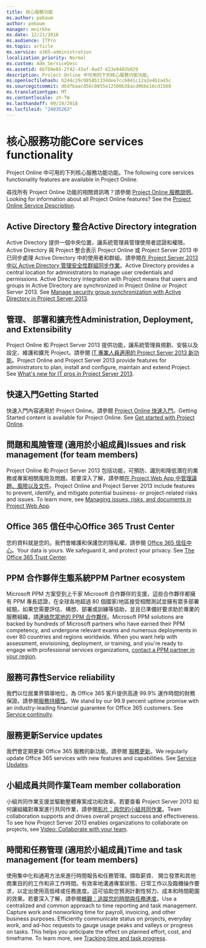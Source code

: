```yaml
---
title: 核心服務功能
ms.author: pebaum
author: pebaum
manager: mnirkhe
ms.date: 12/21/2016
ms.audience: ITPro
ms.topic: article
ms.service: o365-administration
localization_priority: Normal
ms.custom: Adm_ServiceDesc
ms.assetid: 6bfb9e65-2f42-43af-8ad7-623e9402b029
description: Project Online 中可用的下列核心服務功能功能。
ms.openlocfilehash: b244c29c0858b1334dee7cc6841c12a2e4b1a45c
ms.sourcegitcommit: d6dfbaacd56c0855e12500b38acd06be16cd1560
ms.translationtype: MT
ms.contentlocale: zh-TW
ms.lasthandoff: 09/19/2018
ms.locfileid: "24035263"
---
```

# <a name="core-services-functionality"></a><span data-ttu-id="80c7a-103">核心服務功能</span><span class="sxs-lookup"><span data-stu-id="80c7a-103">Core services functionality</span></span>

<span data-ttu-id="80c7a-104">Project Online 中可用的下列核心服務功能功能。</span><span class="sxs-lookup"><span data-stu-id="80c7a-104">The following core services functionality features are available in Project Online.</span></span>
  
<span data-ttu-id="80c7a-p101">尋找所有 Project Online 功能的相關資訊嗎？請參閱 [Project Online 服務說明](project-online-service-description.md)。</span><span class="sxs-lookup"><span data-stu-id="80c7a-p101">Looking for information about all Project Online features? See the [Project Online Service Description](project-online-service-description.md).</span></span>
  
## <a name="active-directory-integration"></a><span data-ttu-id="80c7a-107">Active Directory 整合</span><span class="sxs-lookup"><span data-stu-id="80c7a-107">Active Directory integration</span></span>
<span data-ttu-id="80c7a-108"><a name="bkmk_AD_Integration"> </a></span><span class="sxs-lookup"><span data-stu-id="80c7a-108"></span></span>

<span data-ttu-id="80c7a-p102">Active Directory 提供一個中央位置，讓系統管理員管理使用者認證和權限。Active Directory 與 Project 整合表示 Project Online 或 Project Server 2013 中已同步處理 Active Directory 中的使用者和群組。請參閱[在 Project Server 2013 中以 Active Directory 管理安全性群組同步作業](https://go.microsoft.com/fwlink/p/?LinkId=402631)。</span><span class="sxs-lookup"><span data-stu-id="80c7a-p102">Active Directory provides a central location for administrators to manage user credentials and permissions. Active Directory integration with Project means that users and groups in Active Directory are synchronized in Project Online or Project Server 2013. See [Manage security group synchronization with Active Directory in Project Server 2013](https://go.microsoft.com/fwlink/p/?LinkId=402631).</span></span>
  
## <a name="administration-deployment-and-extensibility"></a><span data-ttu-id="80c7a-112">管理、 部署和擴充性</span><span class="sxs-lookup"><span data-stu-id="80c7a-112">Administration, Deployment, and Extensibility</span></span>
<span data-ttu-id="80c7a-113"><a name="bkmk_AdministrationDeploymentExtensibility"> </a></span><span class="sxs-lookup"><span data-stu-id="80c7a-113"></span></span>

<span data-ttu-id="80c7a-p103">Project Online 和 Project Server 2013 提供功能，讓系統管理員規劃、安裝以及設定、維護和擴充 Project。請參閱 [IT 專業人員適用的 Project Server 2013 新功能](https://go.microsoft.com/fwlink/p/?LinkId=272017)。</span><span class="sxs-lookup"><span data-stu-id="80c7a-p103">Project Online and Project Server 2013 provide features for administrators to plan, install and configure, maintain and extend Project. See [What's new for IT pros in Project Server 2013](https://go.microsoft.com/fwlink/p/?LinkId=272017).</span></span>
  
## <a name="getting-started"></a><span data-ttu-id="80c7a-116">快速入門</span><span class="sxs-lookup"><span data-stu-id="80c7a-116">Getting Started</span></span>
<span data-ttu-id="80c7a-117"><a name="bkmk_GettingStarted"> </a></span><span class="sxs-lookup"><span data-stu-id="80c7a-117"></span></span>

<span data-ttu-id="80c7a-p104">快速入門內容適用於 Project Online。請參閱 [Project Online 快速入門](https://support.office.com/en-us/article/Get-started-with-Project-Online-E3E5F64F-ADA5-4F9D-A578-130B2D4E5F11?ui=en-US&amp;rs=en-US&amp;ad=US)。</span><span class="sxs-lookup"><span data-stu-id="80c7a-p104">Getting Started content is available for Project Online. See [Get started with Project Online](https://support.office.com/en-us/article/Get-started-with-Project-Online-E3E5F64F-ADA5-4F9D-A578-130B2D4E5F11?ui=en-US&amp;rs=en-US&amp;ad=US).</span></span>
  
## <a name="issues-and-risk-management-for-team-members"></a><span data-ttu-id="80c7a-120">問題和風險管理 (適用於小組成員)</span><span class="sxs-lookup"><span data-stu-id="80c7a-120">Issues and risk management (for team members)</span></span>
<span data-ttu-id="80c7a-121"><a name="bkmk_IssuesRiskManagement"> </a></span><span class="sxs-lookup"><span data-stu-id="80c7a-121"></span></span>

<span data-ttu-id="80c7a-p105">Project Online 和 Project Server 2013 包括功能，可預防、識別和降低潛在的業務或專案相關風險及問題。若要深入了解，請參閱[在 Project Web App 中管理議題、風險以及文件](https://go.microsoft.com/fwlink/?LinkId=402634)。</span><span class="sxs-lookup"><span data-stu-id="80c7a-p105">Project Online and Project Server 2013 include features to prevent, identify, and mitigate potential business- or project-related risks and issues. To learn more, see [Managing issues, risks, and documents in Project Web App](https://go.microsoft.com/fwlink/?LinkId=402634).</span></span>
  
## <a name="office-365-trust-center"></a><span data-ttu-id="80c7a-124">Office 365 信任中心</span><span class="sxs-lookup"><span data-stu-id="80c7a-124">Office 365 Trust Center</span></span>
<span data-ttu-id="80c7a-125"><a name="bkmk_Office365TrustCenter"> </a></span><span class="sxs-lookup"><span data-stu-id="80c7a-125"></span></span>

<span data-ttu-id="80c7a-p106">您的資料就是您的。我們會維護和保護您的隱私權。請參閱 [Office 365 信任中心](https://go.microsoft.com/fwlink/?LinkId=402637)。</span><span class="sxs-lookup"><span data-stu-id="80c7a-p106">Your data is yours. We safeguard it, and protect your privacy. See [The Office 365 Trust Center](https://go.microsoft.com/fwlink/?LinkId=402637).</span></span>
  
## <a name="ppm-partner-ecosystem"></a><span data-ttu-id="80c7a-129">PPM 合作夥伴生態系統</span><span class="sxs-lookup"><span data-stu-id="80c7a-129">PPM Partner ecosystem</span></span>
<span data-ttu-id="80c7a-130"><a name="bkmk_ProjectPortfolioManagementPartner"> </a></span><span class="sxs-lookup"><span data-stu-id="80c7a-130"></span></span>

<span data-ttu-id="80c7a-p107">Microsoft PPM 方案受到上千家 Microsoft 合作夥伴的支援，這些合作夥伴都擁有 PPM 專長認證，在全球各地超過 80 個國家/地區接受相關測試並擁有眾多部署經驗。如果您需要評估、構想、部署或訓練等協助，並且已準備好要求助於專業的服務組織，請[連絡您當地的 PPM 合作夥伴](https://go.microsoft.com/fwlink/p/?LinkId=272646)。</span><span class="sxs-lookup"><span data-stu-id="80c7a-p107">Microsoft PPM solutions are backed by hundreds of Microsoft partners who have earned their PPM competency, and undergone relevant exams and numerous deployments in over 80 countries and regions worldwide. When you want help with assessment, envisioning, deployment, or training, and you're ready to engage with professional services organizations, [contact a PPM partner in your region](https://go.microsoft.com/fwlink/p/?LinkId=272646).</span></span>
  
## <a name="service-reliability"></a><span data-ttu-id="80c7a-133">服務可靠性</span><span class="sxs-lookup"><span data-stu-id="80c7a-133">Service reliability</span></span>
<span data-ttu-id="80c7a-134"><a name="bkmk_ServiceReliability"> </a></span><span class="sxs-lookup"><span data-stu-id="80c7a-134"></span></span>

<span data-ttu-id="80c7a-p108">我們以位居業界領導地位，為 Office 365 客戶提供高達 99.9% 運作時間的財務保證。請參閱[服務持續性](https://go.microsoft.com/fwlink/?LinkId=402653)。</span><span class="sxs-lookup"><span data-stu-id="80c7a-p108">We stand by our 99.9 percent uptime promise with an industry-leading financial guarantee for Office 365 customers. See [Service continuity](https://go.microsoft.com/fwlink/?LinkId=402653).</span></span>
  
## <a name="service-updates"></a><span data-ttu-id="80c7a-137">服務更新</span><span class="sxs-lookup"><span data-stu-id="80c7a-137">Service updates</span></span>
<span data-ttu-id="80c7a-138"><a name="bkmk_Serviceupdates"> </a></span><span class="sxs-lookup"><span data-stu-id="80c7a-138"></span></span>

<span data-ttu-id="80c7a-p109">我們會定期更新 Office 365 服務的新功能。請參閱 [服務更新](../office-365-platform-service-description/service-updates.md)。</span><span class="sxs-lookup"><span data-stu-id="80c7a-p109">We regularly update Office 365 services with new features and capabilities. See [Service Updates](../office-365-platform-service-description/service-updates.md).</span></span>
  
## <a name="team-member-collaboration"></a><span data-ttu-id="80c7a-141">小組成員共同作業</span><span class="sxs-lookup"><span data-stu-id="80c7a-141">Team member collaboration</span></span>
<span data-ttu-id="80c7a-142"><a name="bkbmk_TeamMemberCollaboration"> </a></span><span class="sxs-lookup"><span data-stu-id="80c7a-142"></span></span>

<span data-ttu-id="80c7a-p110">小組共同作業支援並驅動整體專案成功和效率。若要查看 Project Server 2013 如何讓組織對專案進行共同作業，請參閱[影片：與您的小組共同作業](https://go.microsoft.com/fwlink/?LinkId=402628)。</span><span class="sxs-lookup"><span data-stu-id="80c7a-p110">Team collaboration supports and drives overall project success and effectiveness. To see how Project Server 2013 enables organizations to collaborate on projects, see [Video: Collaborate with your team](https://go.microsoft.com/fwlink/?LinkId=402628).</span></span>
  
## <a name="time-and-task-management-for-team-members"></a><span data-ttu-id="80c7a-145">時間和任務管理 (適用於小組成員)</span><span class="sxs-lookup"><span data-stu-id="80c7a-145">Time and task management (for team members)</span></span>
<span data-ttu-id="80c7a-146"><a name="bkmk_TimeTaskManagement"> </a></span><span class="sxs-lookup"><span data-stu-id="80c7a-146"></span></span>

<span data-ttu-id="80c7a-p111">使用集中化和通用方法來進行時間報告和任務管理。擷取薪資、 開立發票和其他商業目的的工作和非工作時間。有效率地溝通專案狀態、日常工作以及臨機操作要求，以定出使用高低峰或任務進度。這可協助您預測計劃性努力、成本和時間範圍的效果。若要深入了解，請參閱[概觀：追蹤您的時間與任務進度](https://go.microsoft.com/fwlink/p/?LinkId=271321)。</span><span class="sxs-lookup"><span data-stu-id="80c7a-p111">Use a centralized and common approach to time reporting and task management. Capture work and nonworking time for payroll, invoicing, and other business purposes. Efficiently communicate status on projects, everyday work, and ad-hoc requests to gauge usage peaks and valleys or progress on tasks. This helps you anticipate the effect on planned effort, cost, and timeframe. To learn more, see [Tracking time and task progress](https://go.microsoft.com/fwlink/p/?LinkId=271321).</span></span>
  

